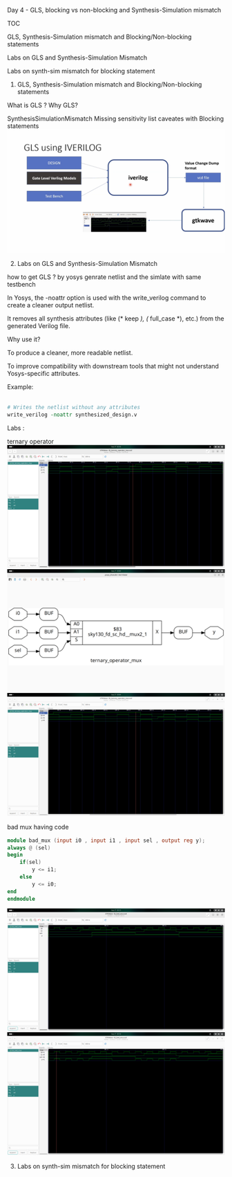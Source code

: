Day 4 - GLS, blocking vs non-blocking and Synthesis-Simulation mismatch

TOC

GLS, Synthesis-Simulation mismatch and Blocking/Non-blocking statements

Labs on GLS and Synthesis-Simulation Mismatch

Labs on synth-sim mismatch for blocking statement

1. GLS, Synthesis-Simulation mismatch and Blocking/Non-blocking statements

What is GLS ? 
Why GLS?

SynthesisSimulationMismatch
Missing sensitivity list
caveates with Blocking statements
![Alt text](GLS_flow.png)

2. Labs on GLS and Synthesis-Simulation Mismatch

how to get GLS ? by yosys genrate netlist and the simlate with same testbench

In Yosys, the -noattr option is used with the write_verilog command to create a cleaner output netlist.

It removes all synthesis attributes (like (* keep *), (* full_case *), etc.) from the generated Verilog file.

Why use it?

To produce a cleaner, more readable netlist.

To improve compatibility with downstream tools that might not understand Yosys-specific attributes.

Example:

```Tcl

# Writes the netlist without any attributes
write_verilog -noattr synthesized_design.v
```
Labs : 

ternary operator
![Alt text](ter_wave.png)
![Alt text](ter_net.png)
![Alt text](ter_wave_gls.png)

bad mux having code 
```verilog
module bad_mux (input i0 , input i1 , input sel , output reg y);
always @ (sel)
begin
	if(sel)
		y <= i1;
	else 
		y <= i0;
end
endmodule
```

![Alt text](bad_mux.png)
![Alt text](bad_mux_gls.png)

3. Labs on synth-sim mismatch for blocking statement
